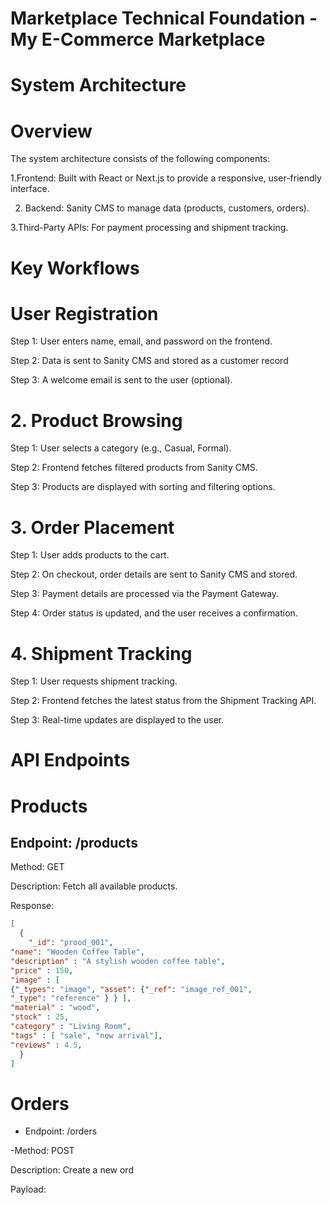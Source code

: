 # Marketplace Technical Foundation - My E-Commerce Marketplace
# System Architecture 
# Overview
The system architecture consists of the following components:

1.Frontend: Built with React or Next.js to provide a responsive, user-friendly interface.

2. Backend: Sanity CMS to manage data (products, customers, orders).

3.Third-Party APIs: For payment processing and shipment tracking. 





# Key Workflows

# User Registration

Step 1: User enters name, email, and password on the frontend.

Step 2: Data is sent to Sanity CMS and stored as a customer record

Step 3: A welcome email is sent to the user (optional).

# 2. Product Browsing

Step 1: User selects a category (e.g., Casual, Formal).

Step 2: Frontend fetches filtered products from Sanity CMS.

Step 3: Products are displayed with sorting and filtering options.

# 3. Order Placement

Step 1: User adds products to the cart.

Step 2: On checkout, order details are sent to Sanity CMS and stored.

Step 3: Payment details are processed via the Payment Gateway.

Step 4: Order status is updated, and the user receives a confirmation.

# 4. Shipment Tracking

Step 1: User requests shipment tracking.

Step 2: Frontend fetches the latest status from the Shipment Tracking API.

Step 3: Real-time updates are displayed to the user.

# API Endpoints

# Products

## Endpoint: /products

 Method: GET

Description: Fetch all available products.

Response:



```json
[
  {
    "_id": "prood_001",
"name": "Wooden Coffee Table",
"description" : "A stylish wooden coffee table",
"price" : 150,
"image" : [
{"_types": "image", "asset": {"_ref": "image_ref_001",
"_type": "reference" } } ],
"material" : "wood",
"stock" : 25,
"category" : "Living Room",
"tags" : [ "sale", "new arrival"],
"reviews" : 4.5,
  }
]
```


# Orders

- Endpoint: /orders

-Method: POST

Description: Create a new ord

Payload:

